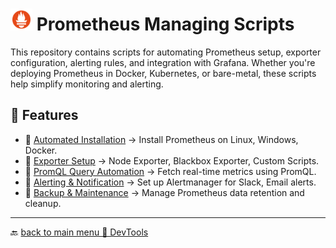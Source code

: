 # <img src="../Assets/pics/icons8-prometheus-48.svg" width="35"> Prometheus Managing Scripts

This repository contains scripts for automating Prometheus setup, exporter configuration, alerting rules, and integration with Grafana. Whether you're deploying Prometheus in Docker, Kubernetes, or bare-metal, these scripts help simplify monitoring and alerting.

## 🚀 Features

- 📂 [Automated Installation](./Install/) → Install Prometheus on Linux, Windows, Docker.
- 📂 [Exporter Setup](./Manage/) → Node Exporter, Blackbox Exporter, Custom Scripts.
- 📂 [PromQL Query Automation](./Perf/) → Fetch real-time metrics using PromQL.
- 📂 [Alerting & Notification](./Aware/) → Set up Alertmanager for Slack, Email alerts.
- 📂 [Backup & Maintenance](./Backup/) → Manage Prometheus data retention and cleanup.

---

🔙 [back to main menu 📂 DevTools](../)
